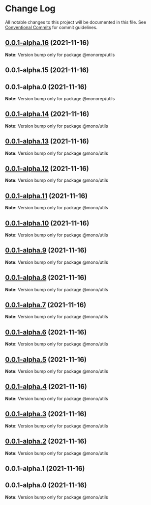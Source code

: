 # Change Log

All notable changes to this project will be documented in this file.
See [Conventional Commits](https://conventionalcommits.org) for commit guidelines.

## [0.0.1-alpha.16](https://github.com/Anlerkan/mono/compare/@monorep/utils@0.0.1-alpha.15...@monorep/utils@0.0.1-alpha.16) (2021-11-16)

**Note:** Version bump only for package @monorep/utils

## 0.0.1-alpha.15 (2021-11-16)

## 0.0.1-alpha.0 (2021-11-16)

**Note:** Version bump only for package @monorep/utils

## [0.0.1-alpha.14](https://github.com/Anlerkan/mono/compare/@mono/utils@0.0.1-alpha.13...@mono/utils@0.0.1-alpha.14) (2021-11-16)

**Note:** Version bump only for package @mono/utils

## [0.0.1-alpha.13](https://github.com/Anlerkan/mono/compare/@mono/utils@0.0.1-alpha.12...@mono/utils@0.0.1-alpha.13) (2021-11-16)

**Note:** Version bump only for package @mono/utils

## [0.0.1-alpha.12](https://github.com/Anlerkan/mono/compare/@mono/utils@0.0.1-alpha.11...@mono/utils@0.0.1-alpha.12) (2021-11-16)

**Note:** Version bump only for package @mono/utils

## [0.0.1-alpha.11](https://github.com/Anlerkan/mono/compare/@mono/utils@0.0.1-alpha.10...@mono/utils@0.0.1-alpha.11) (2021-11-16)

**Note:** Version bump only for package @mono/utils

## [0.0.1-alpha.10](https://github.com/Anlerkan/mono/compare/@mono/utils@0.0.1-alpha.9...@mono/utils@0.0.1-alpha.10) (2021-11-16)

**Note:** Version bump only for package @mono/utils

## [0.0.1-alpha.9](https://github.com/Anlerkan/mono/compare/@mono/utils@0.0.1-alpha.8...@mono/utils@0.0.1-alpha.9) (2021-11-16)

**Note:** Version bump only for package @mono/utils

## [0.0.1-alpha.8](https://github.com/Anlerkan/mono/compare/@mono/utils@0.0.1-alpha.7...@mono/utils@0.0.1-alpha.8) (2021-11-16)

**Note:** Version bump only for package @mono/utils

## [0.0.1-alpha.7](https://github.com/Anlerkan/mono/compare/@mono/utils@0.0.1-alpha.6...@mono/utils@0.0.1-alpha.7) (2021-11-16)

**Note:** Version bump only for package @mono/utils

## [0.0.1-alpha.6](https://github.com/Anlerkan/mono/compare/@mono/utils@0.0.1-alpha.5...@mono/utils@0.0.1-alpha.6) (2021-11-16)

**Note:** Version bump only for package @mono/utils

## [0.0.1-alpha.5](https://github.com/Anlerkan/mono/compare/@mono/utils@0.0.1-alpha.4...@mono/utils@0.0.1-alpha.5) (2021-11-16)

**Note:** Version bump only for package @mono/utils

## [0.0.1-alpha.4](https://github.com/Anlerkan/mono/compare/@mono/utils@0.0.1-alpha.3...@mono/utils@0.0.1-alpha.4) (2021-11-16)

**Note:** Version bump only for package @mono/utils

## [0.0.1-alpha.3](https://github.com/Anlerkan/mono/compare/@mono/utils@0.0.1-alpha.2...@mono/utils@0.0.1-alpha.3) (2021-11-16)

**Note:** Version bump only for package @mono/utils

## [0.0.1-alpha.2](https://github.com/Anlerkan/mono/compare/@mono/utils@0.0.1-alpha.1...@mono/utils@0.0.1-alpha.2) (2021-11-16)

**Note:** Version bump only for package @mono/utils

## 0.0.1-alpha.1 (2021-11-16)

## 0.0.1-alpha.0 (2021-11-16)

**Note:** Version bump only for package @mono/utils
